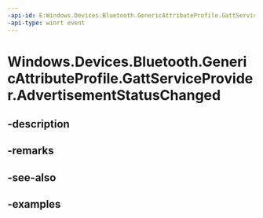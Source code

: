 ```yaml
---
-api-id: E:Windows.Devices.Bluetooth.GenericAttributeProfile.GattServiceProvider.AdvertisementStatusChanged
-api-type: winrt event
---
```


<!-- Event syntax.
public event TypedEventHandler AdvertisementStatusChanged<GattServiceProvider, GattServiceProviderAdvertisementStatusChangedEventArgs>
-->

# Windows.Devices.Bluetooth.GenericAttributeProfile.GattServiceProvider.AdvertisementStatusChanged

## -description

## -remarks

## -see-also

## -examples


